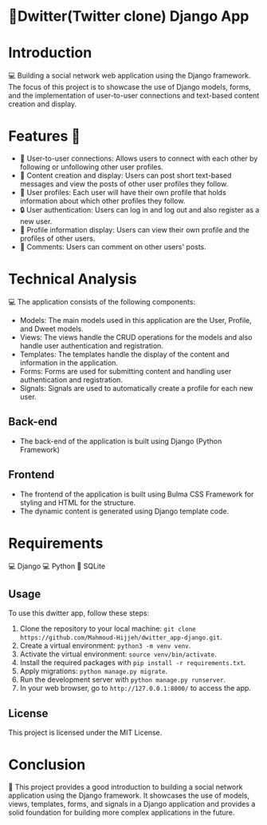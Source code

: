 # 🚀Dwitter(Twitter clone) Django App

# Introduction
💻 Building a social network web application using the Django framework. 
The focus of this project is to showcase the use of Django models, forms, and the implementation of user-to-user connections and text-based content creation and display.

# Features 🎉
 - 🔗 User-to-user connections: Allows users to connect with each other by following or unfollowing other user profiles.
 - 📝 Content creation and display: Users can post short text-based messages and view the posts of other user profiles they follow.
 - 👥 User profiles: Each user will have their own profile that holds information about which other profiles they follow.
 - 🔒 User authentication: Users can log in and log out and also register as a new user.
 - 👀 Profile information display: Users can view their own profile and the profiles of other users.
 - 💬 Comments: Users can comment on other users' posts.

# Technical Analysis
💻 The application consists of the following components:
  - Models: The main models used in this application are the User, Profile, and Dweet models.
  - Views: The views handle the CRUD operations for the models and also handle user authentication and registration.
  - Templates: The templates handle the display of the content and information in the application.
  - Forms: Forms are used for submitting content and handling user authentication and registration.
  - Signals: Signals are used to automatically create a profile for each new user.

## Back-end
- The back-end of the application is built using Django (Python Framework)

## Frontend
- The frontend of the application is built using Bulma CSS Framework for styling and HTML for the structure.
- The dynamic content is generated using Django template code.

# Requirements
💻 Django
💻 Python
💾 SQLite

## Usage

To use this dwitter app, follow these steps:

1. Clone the repository to your local machine: 
`git clone https://github.com/Mahmoud-Hijjeh/dwitter_app-django.git`.
2. Create a virtual environment: `python3 -m venv venv`.
3. Activate the virtual environment: `source venv/bin/activate`.
4. Install the required packages with `pip install -r requirements.txt`.
5. Apply migrations: `python manage.py migrate`.
6. Run the development server with `python manage.py runserver`.
7. In your web browser, go to `http://127.0.0.1:8000/` to access the app.

## License
This project is licensed under the MIT License.

# Conclusion
🎉 This project provides a good introduction to building a social network application using the Django framework. It showcases the use of models, views, templates, forms, and signals in a Django application and provides a solid foundation for building more complex applications in the future.


